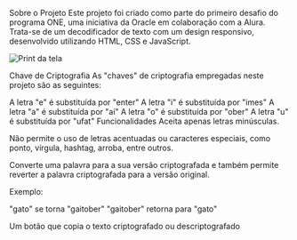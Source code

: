 Sobre o Projeto
Este projeto foi criado como parte do primeiro desafio do programa ONE, uma iniciativa da Oracle em colaboração com a Alura. Trata-se de um decodificador de texto com um design responsivo, desenvolvido utilizando HTML, CSS e JavaScript.

![Print da tela](imagens/print-tela-decodificador.png)

Chave de Criptografia
As "chaves" de criptografia empregadas neste projeto são as seguintes:

A letra "e" é substituída por "enter"
A letra "i" é substituída por "imes"
A letra "a" é substituída por "ai"
A letra "o" é substituída por "ober"
A letra "u" é substituída por "ufat"
Funcionalidades
Aceita apenas letras minúsculas.

Não permite o uso de letras acentuadas ou caracteres especiais, como ponto, vírgula, hashtag, arroba, entre outros.

Converte uma palavra para a sua versão criptografada e também permite reverter a palavra criptografada para a versão original.

Exemplo:

"gato" se torna "gaitober"
"gaitober" retorna para "gato"

Um botão que copia o texto criptografado ou descriptografado